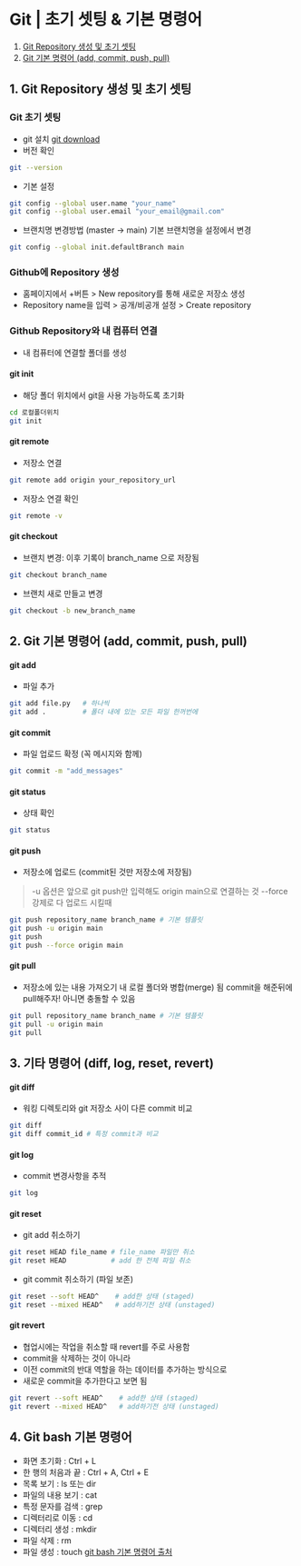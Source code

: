 # Git | 초기 셋팅 & 기본 명령어
1. [Git Repository 생성 및 초기 셋팅](#1-git-repository-생성-및-초기-셋팅)
2. [Git 기본 명령어 (add, commit, push, pull)](#2-git-기본-명령어-add-commit-push-pull)

## 1. Git Repository 생성 및 초기 셋팅
### Git 초기 셋팅
- git 설치 [git download](https://git-scm.com/downloads)
- 버전 확인
```bash
git --version
```
- 기본 설정
```bash
git config --global user.name "your_name"
git config --global user.email "your_email@gmail.com"
```
- 브랜치명 변경방법 (master -> main)
기본 브랜치명을 설정에서 변경
```bash
git config --global init.defaultBranch main
```

### Github에 Repository 생성
- 홈페이지에서 +버튼 > New repository를 통해 새로운 저장소 생성
- Repository name을 입력 > 공개/비공개 설정 > Create repository

### Github Repository와 내 컴퓨터 연결
- 내 컴퓨터에 연결할 폴더를 생성
#### git init
- 해당 폴더 위치에서 git을 사용 가능하도록 초기화
```bash
cd 로컬폴더위치
git init
```
#### git remote
- 저장소 연결
```bash
git remote add origin your_repository_url
```
- 저장소 연결 확인
```bash
git remote -v
```
#### git checkout
- 브랜치 변경: 이후 기록이 branch_name 으로 저장됨
```bash
git checkout branch_name
```
- 브랜치 새로 만들고 변경
```bash
git checkout -b new_branch_name
```
    
## 2. Git 기본 명령어 (add, commit, push, pull)
#### git add
- 파일 추가
```bash
git add file.py   # 하나씩
git add .         # 폴더 내에 있는 모든 파일 한꺼번에
```
#### git commit
- 파일 업로드 확정 (꼭 메시지와 함께)
```bash
git commit -m "add_messages"
```
#### git status
- 상태 확인
```bash
git status
```
#### git push
- 저장소에 업로드 (commit된 것만 저장소에 저장됨)
> -u 옵션은 앞으로 git push만 입력해도 origin main으로 연결하는 것
> --force 강제로 다 업로드 시킬때
```bash
git push repository_name branch_name # 기본 템플릿
git push -u origin main 
git push
git push --force origin main 
```
#### git pull
- 저장소에 있는 내용 가져오기 내 로컬 폴더와 병합(merge) 됨
commit을 해준뒤에 pull해주자! 아니면 충돌할 수 있음
```bash
git pull repository_name branch_name # 기본 템플릿
git pull -u origin main
git pull
```
    
## 3. 기타 명령어 (diff, log, reset, revert)
#### git diff
- 워킹 디렉토리와 git 저장소 사이 다른 commit 비교
```bash
git diff
git diff commit_id # 특정 commit과 비교
```
#### git log
- commit 변경사항을 추적
```bash
git log
```
#### git reset
- git add 취소하기
```bash
git reset HEAD file_name # file_name 파일만 취소
git reset HEAD           # add 한 전체 파일 취소
```
- git commit 취소하기 (파일 보존)
```bash
git reset --soft HEAD^    # add한 상태 (staged)
git reset --mixed HEAD^   # add하기전 상태 (unstaged)
```
#### git revert
- 협업시에는 작업을 취소할 때 revert를 주로 사용함
- commit을 삭제하는 것이 아니라
- 이전 commit의 반대 역할을 하는 데이터를 추가하는 방식으로
- 새로운 commit을 추가한다고 보면 됨
```bash
git revert --soft HEAD^    # add한 상태 (staged)
git revert --mixed HEAD^   # add하기전 상태 (unstaged)
```
    
## 4. Git bash 기본 명령어
-    화면 초기화 : Ctrl + L
-    한 행의 처음과 끝 : Ctrl + A, Ctrl + E
-    목록 보기 : ls 또는 dir
-    파일의 내용 보기 : cat
-    특정 문자를 검색 : grep
-    디렉터리로 이동 : cd
-    디렉터리 생성 : mkdir
-    파일 삭제 : rm
-    파일 생성 : touch
[git bash 기본 명령어 출처](https://gbsb.tistory.com/10)